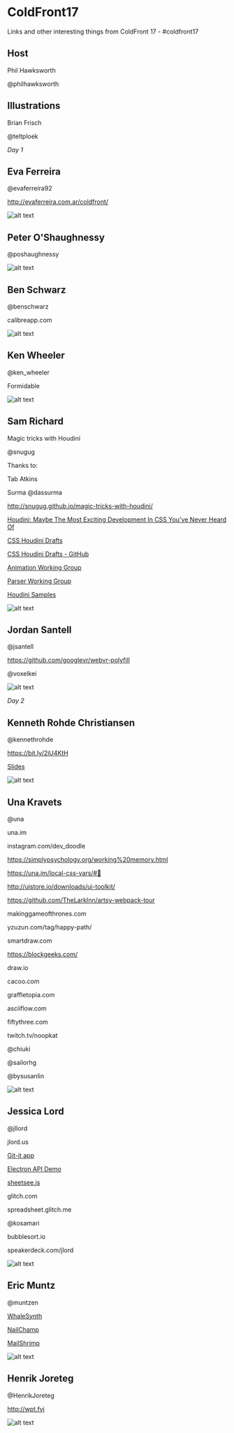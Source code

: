 # ColdFront17
Links and other interesting things from ColdFront 17 - #coldfront17

## Host
Phil Hawksworth

@philhawksworth

## Illustrations
Brian Frisch

@teltploek

_Day 1_

## Eva Ferreira
@evaferreira92

http://evaferreira.com.ar/coldfront/

![alt text][eva-illu]

## Peter O'Shaughnessy
@poshaughnessy

![alt text][peter-illu]

## Ben Schwarz
@benschwarz

calibreapp.com

![alt text][ben-illu]


## Ken Wheeler
@ken_wheeler

Formidable

![alt text][ken-illu]


## Sam Richard

Magic tricks with Houdini

@snugug

Thanks to: 

Tab Atkins

Surma @dassurma

http://snugug.github.io/magic-tricks-with-houdini/

[Houdini: Maybe The Most Exciting Development In CSS You’ve Never Heard Of](https://www.smashingmagazine.com/2016/03/houdini-maybe-the-most-exciting-development-in-css-youve-never-heard-of/)

[CSS Houdini Drafts](https://drafts.css-houdini.org/)

[CSS Houdini Drafts - GitHub](https://github.com/w3c/css-houdini-drafts)

[Animation Working Group](https://github.com/wicg/animation-worklet/)

[Parser Working Group](https://github.com/wicg/CSS-Parser-API/)

[Houdini Samples](https://github.com/googlechrome/houdini-samples)

![alt text][sam-illu]

## Jordan Santell
@jsantell

https://github.com/googlevr/webvr-polyfill

@voxelkei

![alt text][jordan-illu]

_Day 2_

## Kenneth Rohde Christiansen

@kennethrohde

https://bit.ly/2iU4KtH

[Slides](https://docs.google.com/presentation/d/13urpBTcAnKCi8iOccQfM4nIKDdxQrg5Qj6gymGPkk3s/edit#slide=id.g24e228bf8a_0_0)

![alt text][kenneth-illu]

## Una Kravets
@una

una.im

instagram.com/dev_doodle

https://simplypsychology.org/working%20memory.html

https://una.im/local-css-vars/#💁

http://uistore.io/downloads/ui-toolkit/

https://github.com/TheLarkInn/artsy-webpack-tour

makinggameofthrones.com

yzuzun.com/tag/happy-path/

smartdraw.com

https://blockgeeks.com/

draw.io

cacoo.com

graffletopia.com

asciiflow.com

fiftythree.com

twitch.tv/noopkat

@chiuki

@sailorhg

@bysusanlin

![alt text][una-illu]

## Jessica Lord

@jllord

jlord.us

[Git-it app](https://github.com/jlord/git-it-electron)

[Electron API Demo](https://github.com/electron/electron-api-demos)

[sheetsee.js](jlord.us/sheetsee.js/)

glitch.com

spreadsheet.glitch.me

@kosamari

bubblesort.io

speakerdeck.com/jlord

![alt text][jessica-illu]

## Eric Muntz
@muntzen

[WhaleSynth](http://www.whalesynth.com/)

[NailChamp](http://www.nailchamp.com/)

[MailShrimp](http://www.mailshrimpfilm.com/)

![alt text][eric-illu]

## Henrik Joreteg
@HenrikJoreteg

http://wpt.fyi

![alt text][henrik-illu]



[eva-illu]: ./img/eva-ferreira.jpg "Eva Ferreira"
[peter-illu]: ./img/peter-oshaughnessy.jpg "Peter O'Shaughnessy"
[ben-illu]: ./img/ben-schwarz.jpg "Ben Schwarz"
[ken-illu]: ./img/ken-wheeler.jpg "Ken Wheeler"
[sam-illu]: ./img/sam-richard.jpg "Sam Richard"
[jordan-illu]: ./img/jordan-santell.jpg "Jordan Santell"
[kenneth-illu]: ./img/kenneth-rohde.jpg "Kenneth Rohde Christiansen"
[una-illu]: ./img/una-kravets.jpg "Una Kravets"
[jessica-illu]: ./img/jessica-lord.jpg "Jessica Lord"
[eric-illu]: ./img/eric-muntz.jpg "Eric Muntz"
[henrik-illu]: ./img/henrik-joreteg.jpg "Henrik Joreteg"

